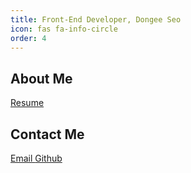 ```yaml
---
title: Front-End Developer, Dongee Seo
icon: fas fa-info-circle
order: 4
---
```


## About Me

<div
  class="contacts">
  <a
    target="_blank"
    href="https://shocking-afternoon-a24.notion.site/Dongee-Seo-b8c4290b6b2c4d0189b8a43835fd68bc">
    <i class="fas fa-file"></i> Resume
  </a>
</div>

## Contact Me

<div
  class="contacts">
  <a
    href="mailto:don9zseo@gmail.com">
    <i class="fas fa-envelope"></i> Email
  </a>
  <a
    target="_blank"
    href="https://github.com/seod0209">
    <i class="fab fa-github-alt"></i> Github
  </a>
</div>
